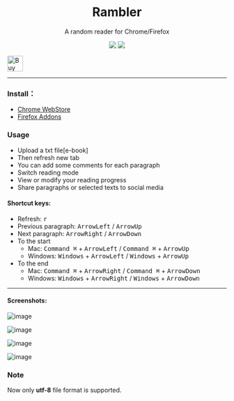 <h1 align="center">Rambler</h1>
<p align="center">A random reader for Chrome/Firefox</p>
<p align="center">
   <a href="https://github.com/solobat/rambler/releases"><img src="https://img.shields.io/badge/lastest_version-1.3.1-blue.svg"></a>
   <a target="_blank" href="https://chrome.google.com/webstore/detail/rambler/oamcmbjempabepcfnnioodcffeejkhjn"><img src="https://img.shields.io/badge/download-_chrome_webstore-brightgreen.svg"></a>

</p>

<a href='https://ko-fi.com/H2H3N7MF' target='_blank'><img height='36' style='border:0px;height:36px;' src='https://az743702.vo.msecnd.net/cdn/kofi2.png?v=0' border='0' alt='Buy Me a Coffee at ko-fi.com' /></a>
***

### Install：
- [Chrome WebStore](https://chrome.google.com/webstore/detail/rambler/oamcmbjempabepcfnnioodcffeejkhjn)
- [Firefox Addons](https://addons.mozilla.org/zh-CN/firefox/addon/rambler/)

### Usage
- Upload a txt file[e-book]
- Then refresh new tab
- You can add some comments for each paragraph
- Switch reading mode
- View or modify your reading progress
- Share paragraphs or selected texts to social media

#### Shortcut keys:
- Refresh: <kbd>r</kbd>
- Previous paragraph: <kbd>ArrowLeft</kbd> / <kbd>ArrowUp</kbd>
- Next paragraph: <kbd>ArrowRight</kbd> / <kbd>ArrowDown</kbd>
- To the start
    - Mac: <kbd>Command ⌘</kbd> + <kbd>ArrowLeft</kbd> / <kbd>Command ⌘</kbd> + <kbd>ArrowUp</kbd>
    - Windows: <kbd>Windows</kbd> + <kbd>ArrowLeft</kbd> / <kbd>Windows</kbd> + <kbd>ArrowUp</kbd>
- To the end
    - Mac: <kbd>Command ⌘</kbd> + <kbd>ArrowRight</kbd> / <kbd>Command ⌘</kbd> + <kbd>ArrowDown</kbd>
    - Windows: <kbd>Windows</kbd> + <kbd>ArrowRight</kbd> / <kbd>Windows</kbd> + <kbd>ArrowDown</kbd>

---
#### Screenshots:
![image](https://user-images.githubusercontent.com/1894203/50337401-f570b080-054b-11e9-926c-7a7d329c67cb.png)

![image](https://user-images.githubusercontent.com/1894203/50337383-e7bb2b00-054b-11e9-9415-a6cd5a904544.png)

![image](https://user-images.githubusercontent.com/1894203/50337415-028d9f80-054c-11e9-9251-12701b5a4ee3.png)

![image](https://user-images.githubusercontent.com/1894203/50195493-49c43680-037a-11e9-9404-61b9e1933532.png)


### Note
Now only **utf-8** file format is supported.
